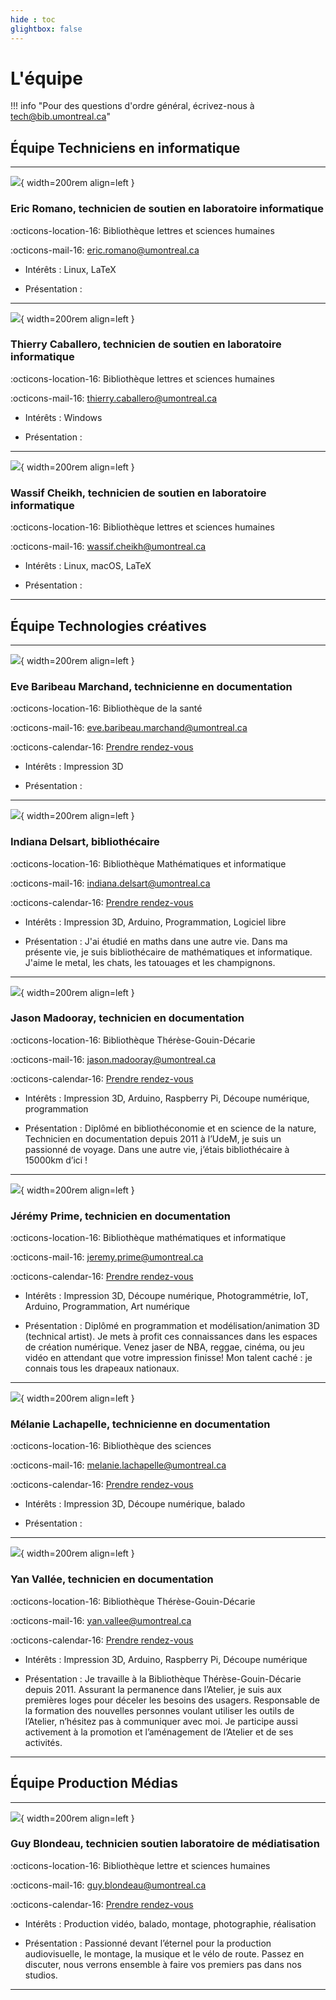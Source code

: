 ```yaml
---
hide : toc
glightbox: false
---
```


# L'équipe

!!! info "Pour des questions d'ordre général, écrivez-nous à tech@bib.umontreal.ca"

## Équipe Techniciens en informatique


----------------

![](../images/personne.jpg){ width=200rem align=left } 

### Eric Romano, technicien de soutien en laboratoire informatique

:octicons-location-16: Bibliothèque lettres et sciences humaines

:octicons-mail-16: eric.romano@umontreal.ca

- Intérêts : Linux, LaTeX

- Présentation : 

----------------

![](../images/personne.jpg){ width=200rem align=left } 

### Thierry Caballero, technicien de soutien en laboratoire informatique

:octicons-location-16: Bibliothèque lettres et sciences humaines

:octicons-mail-16: thierry.caballero@umontreal.ca

- Intérêts : Windows

- Présentation : 

----------------

![](../images/personne.jpg){ width=200rem align=left } 

### Wassif Cheikh, technicien de soutien en laboratoire informatique

:octicons-location-16: Bibliothèque lettres et sciences humaines

:octicons-mail-16: wassif.cheikh@umontreal.ca

- Intérêts : Linux, macOS, LaTeX

- Présentation : 

----------------

## Équipe Technologies créatives

----------------

![](../images/personne.jpg){ width=200rem align=left } 

### Eve Baribeau Marchand, technicienne en documentation

:octicons-location-16: Bibliothèque de la santé

:octicons-mail-16: eve.baribeau.marchand@umontreal.ca

:octicons-calendar-16: [Prendre rendez-vous](https://test.com)

- Intérêts : Impression 3D

- Présentation : 

----------------

![](../images/indiana.jpg){ width=200rem align=left } 

### Indiana Delsart, bibliothécaire

:octicons-location-16: Bibliothèque Mathématiques et informatique

:octicons-mail-16: indiana.delsart@umontreal.ca

:octicons-calendar-16: [Prendre rendez-vous](https://test.com)

- Intérêts : Impression 3D, Arduino, Programmation, Logiciel libre

- Présentation : J'ai étudié en maths dans une autre vie. Dans ma présente vie, je suis bibliothécaire de mathématiques et informatique. J'aime le metal, les chats, les tatouages et les champignons.

----------------

![](../images/jason.jpg){ width=200rem align=left } 

### Jason Madooray, technicien en documentation

:octicons-location-16: Bibliothèque Thérèse-Gouin-Décarie

:octicons-mail-16: jason.madooray@umontreal.ca

:octicons-calendar-16: [Prendre rendez-vous](https://test.com)

- Intérêts : Impression 3D, Arduino, Raspberry Pi, Découpe numérique, programmation

- Présentation : Diplômé en bibliothéconomie et en science de la nature, Technicien en documentation depuis 2011 à l’UdeM, je suis un passionné de voyage. Dans une autre vie, j’étais bibliothécaire à 15000km d’ici ! 

----------------

![](../images/jeremy.jpg){ width=200rem align=left } 

### Jérémy Prime, technicien en documentation

:octicons-location-16: Bibliothèque mathématiques et informatique

:octicons-mail-16: jeremy.prime@umontreal.ca

:octicons-calendar-16: [Prendre rendez-vous](https://test.com)

- Intérêts : Impression 3D, Découpe numérique, Photogrammétrie, IoT, Arduino, Programmation, Art numérique

- Présentation : Diplômé en programmation et modélisation/animation 3D (technical artist). Je mets à profit ces connaissances dans les espaces de création numérique. Venez jaser de NBA, reggae, cinéma, ou jeu vidéo en attendant que votre impression finisse! Mon talent caché : je connais tous les drapeaux nationaux.

----------------

![](../images/personne.jpg){ width=200rem align=left } 

### Mélanie Lachapelle, technicienne en documentation

:octicons-location-16: Bibliothèque des sciences

:octicons-mail-16: melanie.lachapelle@umontreal.ca

:octicons-calendar-16: [Prendre rendez-vous](https://test.com)

- Intérêts : Impression 3D, Découpe numérique, balado

- Présentation : 

----------------

![](../images/yan.jpg){ width=200rem align=left } 

### Yan Vallée, technicien en documentation

:octicons-location-16: Bibliothèque Thérèse-Gouin-Décarie

:octicons-mail-16: yan.vallee@umontreal.ca

:octicons-calendar-16: [Prendre rendez-vous](https://test.com)

- Intérêts : Impression 3D, Arduino, Raspberry Pi, Découpe numérique

- Présentation : Je travaille à la Bibliothèque Thérèse-Gouin-Décarie depuis 2011. Assurant la permanence dans l’Atelier, je suis aux premières loges pour déceler les besoins des usagers. Responsable de la formation des nouvelles personnes voulant utiliser les outils de l’Atelier, n’hésitez pas à communiquer avec moi. Je participe aussi activement à la promotion et l’aménagement de l’Atelier et de ses activités.
  
----------------

## Équipe Production Médias

----------------

![](../images/guy.jpg){ width=200rem align=left } 

### Guy Blondeau, technicien soutien laboratoire de médiatisation

:octicons-location-16: Bibliothèque lettre et sciences humaines

:octicons-mail-16: guy.blondeau@umontreal.ca

:octicons-calendar-16: [Prendre rendez-vous](https://test.com)

- Intérêts : Production vidéo, balado, montage, photographie, réalisation

- Présentation : Passionné devant l’éternel pour la production audiovisuelle, le montage, la musique et le vélo de route. Passez en discuter, nous verrons ensemble à faire vos premiers pas dans nos studios.

----------------